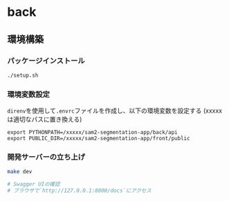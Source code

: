 # back

## 環境構築

### パッケージインストール

```bash
./setup.sh
```

### 環境変数設定

`direnv`を使用して`.envrc`ファイルを作成し、以下の環境変数を設定する (xxxxx は適切なパスに置き換える)

```
export PYTHONPATH=/xxxxx/sam2-segmentation-app/back/api
export PUBLIC_DIR=/xxxxx/sam2-segmentation-app/front/public
```

### 開発サーバーの立ち上げ

```bash
make dev
```

```bash
# Swagger UIの確認
# ブラウザで`http://127.0.0.1:8000/docs`にアクセス
```
